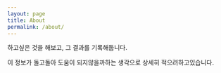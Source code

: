 ```yaml
---
layout: page
title: About
permalink: /about/
---
```


하고싶은 것을 해보고, 그 결과를 기록해둡니다.

이 정보가 돌고돌아 도움이 되지않을까하는 생각으로 상세히 적으려하고있습니다.
